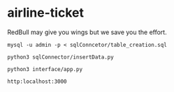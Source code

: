 # airline-ticket

RedBull may give you wings but we save you the effort.

`mysql -u admin -p < sqlConncetor/table_creation.sql`

`python3 sqlConnector/insertData.py`

`python3 interface/app.py`

`http:localhost:3000`
